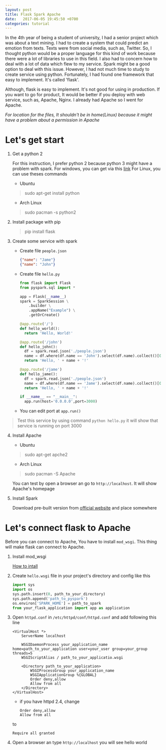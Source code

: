 ```yaml
---
layout: post
title: Flask Spark Apache
date:   2017-06-05 19:45:50 +0700
categories: tutorial
---
```


In the 4th year of being a student of university, I had a senior project which was about a text mining. I had to create a system that could predict an emotion from texts. Texts were from social media, such as, Twitter. So, I thought python would be a proper language for this kind of work because there were a lot of libraries to use in this field. I also had to concern how to deal with a lot of data which flew to my service. Spark might be a good option to deal with this issue. However, I had not much time to study to create service using python. Fortunately, I had found one framework that easy to implement. It's called 'flask'.

Although, flask is easy to implement. It's not good for using in production. If you want to go for product, It would be better if you deploy with web service, such as, Apache, Nginx. I already had Apache so I went for Apache.

*For location for the files, It shouldn't be in home(Linux) because it might have a problem about a permission in Apache*

# Let's get start

1. Get a python 2

   For this instruction, I prefer python 2 because python 3 might have a problem with spark. For windows, you can get via this [link](https://www.python.org/) For Linux, you can use theses commands

     - Ubuntu
     > sudo apt-get install python

     - Arch Linux
     > sudo pacman -s python2

2. Install package with pip
   > pip install flask

3. Create some service with spark

   - Create file `people.json`
      ```json
      {"name": "Jame"}
      {"name": "John"}
      ```
   - Create file `hello.py`
      ```python
      from flask import Flask
      from pyspark.sql import *

      app = Flask(__name__)
      spark = SparkSession \
          .builder \
          .appName("Example") \
          .getOrCreate()

      @app.route('/')
      def hello_world():
        return 'Hello, World!'

      @app.route('/john')
      def hello_john():
        df = spark.read.json('./people.json')
        name = df.where(df.name == 'John').select(df.name).collect()[0].asDict()['name']
        return 'Hello, ' + name + '!'

      @app.route('/jame')
      def hello_jame():
        df = spark.read.json('./people.json')
        name = df.where(df.name == 'Jame').select(df.name).collect()[0].asDict()['name']
        return 'Hello, ' + name + '!'

      if __name__ == "__main__":
        app.run(host='0.0.0.0',port=3000)
      ```

   - You can edit port at `app.run()`
> Test this service by using command `python hello.py` it will show that service is running on port 3000

4. Install Apache
   - Ubuntu
   > sudo apt-get apche2

   - Arch Linux
   > sudo pacman -S Apache

   You can test by open a browser an go to `http://localhost`. It will show Apache's homepage

5. Install Spark

   Download pre-built version from [official website](http://spark.apache.org/downloads.html) and place somewhere


# Let's connect flask to Apache

Before you can connect to Apache, You have to install `mod_wsgi`. This thing will make flask can connect to Apache.

1. Install mod_wsgi

   [How to intall](http://flask.pocoo.org/docs/0.12/deploying/mod_wsgi/)

2. Create `hello.wsgi` file in your project's directory and config like this
    ```python
    import sys
    import os
    sys.path.insert(0, path_to_your_directory)
    sys.path.append('path_to_pyspark')
    os.environ['SPARK_HOME'] = path_to_spark
    from your_flask_application import app as application
    ```

3. Open `httpd.conf` in `/etc/httpd/conf/httpd.conf` and add following this line
    ```
    <VirtualHost *>
        ServerName localhost

        WSGIDaemonProcess your_application_name home=path_to_your_application user=your_user group=your_group threads=5
        WSGIScriptAlias / path_to_your_applicatio.wsgi

        <Directory path_to_your_application>
            WSGIProcessGroup your_application_name
            WSGIApplicationGroup %{GLOBAL}
            Order deny,allow
            Allow from all
        </Directory>
    </VirtualHost>
    ```

   - if you have httpd 2.4, change
      ```
      Order deny,allow
      Allow from all
      ```
   to
      ```
      Require all granted
      ```

4. Open a browser an type `http://localhost` you will see hello world
